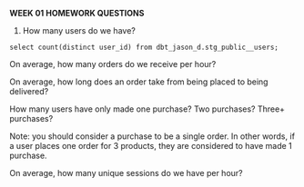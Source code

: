**WEEK 01 HOMEWORK QUESTIONS**

1. How many users do we have?
```
select count(distinct user_id) from dbt_jason_d.stg_public__users;
```

On average, how many orders do we receive per hour?

On average, how long does an order take from being placed to being delivered?

How many users have only made one purchase? Two purchases? Three+ purchases?

Note: you should consider a purchase to be a single order. In other words, if a user places one order for 3 products, they are considered to have made 1 purchase.

On average, how many unique sessions do we have per hour?